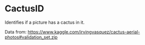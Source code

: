 # CactusID
Identifies if a picture has a cactus in it.

Data from:
  https://www.kaggle.com/irvingvasquez/cactus-aerial-photos#validation_set.zip

